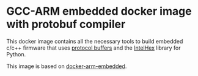 GCC-ARM embedded docker image with protobuf compiler
====================================================

This docker image contains all the necessary tools to build embedded c/c++
firmware that uses [protocol buffers] and the [IntelHex] library for Python.

This image is based on [docker-arm-embedded].

[protocol buffers]: https://developers.google.com/protocol-buffers/
[docker-arm-embedded]: https://hub.docker.com/r/productize/docker-arm-embedded/
[IntelHex]: https://pypi.org/project/IntelHex/
